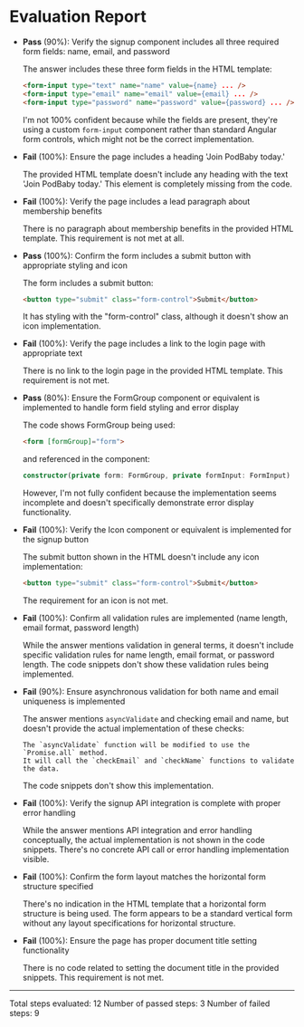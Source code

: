# Evaluation Report

- **Pass** (90%): Verify the signup component includes all three required form fields: name, email, and password

    The answer includes these three form fields in the HTML template:
    ```html
    <form-input type="text" name="name" value={name} ... />
    <form-input type="email" name="email" value={email} ... />
    <form-input type="password" name="password" value={password} ... />
    ```
    
    I'm not 100% confident because while the fields are present, they're using a custom `form-input` component rather than standard Angular form controls, which might not be the correct implementation.

- **Fail** (100%): Ensure the page includes a heading 'Join PodBaby today.'

    The provided HTML template doesn't include any heading with the text 'Join PodBaby today.' This element is completely missing from the code.

- **Fail** (100%): Verify the page includes a lead paragraph about membership benefits

    There is no paragraph about membership benefits in the provided HTML template. This requirement is not met at all.

- **Pass** (100%): Confirm the form includes a submit button with appropriate styling and icon

    The form includes a submit button:
    ```html
    <button type="submit" class="form-control">Submit</button>
    ```
    It has styling with the "form-control" class, although it doesn't show an icon implementation.

- **Fail** (100%): Verify the page includes a link to the login page with appropriate text

    There is no link to the login page in the provided HTML template. This requirement is not met.

- **Pass** (80%): Ensure the FormGroup component or equivalent is implemented to handle form field styling and error display

    The code shows FormGroup being used:
    ```html
    <form [formGroup]="form">
    ```
    and referenced in the component:
    ```typescript
    constructor(private form: FormGroup, private formInput: FormInput) {}
    ```
    However, I'm not fully confident because the implementation seems incomplete and doesn't specifically demonstrate error display functionality.

- **Fail** (100%): Verify the Icon component or equivalent is implemented for the signup button

    The submit button shown in the HTML doesn't include any icon implementation:
    ```html
    <button type="submit" class="form-control">Submit</button>
    ```
    The requirement for an icon is not met.

- **Fail** (100%): Confirm all validation rules are implemented (name length, email format, password length)

    While the answer mentions validation in general terms, it doesn't include specific validation rules for name length, email format, or password length. The code snippets don't show these validation rules being implemented.

- **Fail** (90%): Ensure asynchronous validation for both name and email uniqueness is implemented

    The answer mentions `asyncValidate` and checking email and name, but doesn't provide the actual implementation of these checks:
    ```
    The `asyncValidate` function will be modified to use the `Promise.all` method.
    It will call the `checkEmail` and `checkName` functions to validate the data.
    ```
    The code snippets don't show this implementation.

- **Fail** (100%): Verify the signup API integration is complete with proper error handling

    While the answer mentions API integration and error handling conceptually, the actual implementation is not shown in the code snippets. There's no concrete API call or error handling implementation visible.

- **Fail** (100%): Confirm the form layout matches the horizontal form structure specified

    There's no indication in the HTML template that a horizontal form structure is being used. The form appears to be a standard vertical form without any layout specifications for horizontal structure.

- **Fail** (100%): Ensure the page has proper document title setting functionality

    There is no code related to setting the document title in the provided snippets. This requirement is not met.

---

Total steps evaluated: 12
Number of passed steps: 3
Number of failed steps: 9